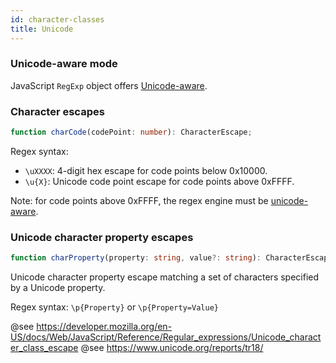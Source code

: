 ```yaml
---
id: character-classes
title: Unicode
---
```


### Unicode-aware mode

JavaScript `RegExp` object offers [Unicode-aware](https://developer.mozilla.org/en-US/docs/Web/JavaScript/Reference/Global_Objects/RegExp/unicode#unicode-aware_mode).

### Character escapes

```ts
function charCode(codePoint: number): CharacterEscape;
```

Regex syntax:

- `\uXXXX`: 4-digit hex escape for code points below 0x10000.
- `\u{X}`: Unicode code point escape for code points above 0xFFFF.

Note: for code points above 0xFFFF, the regex engine must be [unicode-aware](https://developer.mozilla.org/en-US/docs/Web/JavaScript/Reference/Global_Objects/RegExp/unicode#unicode-aware_mode).

### Unicode character property escapes

```ts
function charProperty(property: string, value?: string): CharacterEscape;
```

Unicode character property escape matching a set of characters specified by a Unicode property.

Regex syntax: `\p{Property}` or `\p{Property=Value}`

@see https://developer.mozilla.org/en-US/docs/Web/JavaScript/Reference/Regular_expressions/Unicode_character_class_escape
@see https://www.unicode.org/reports/tr18/

